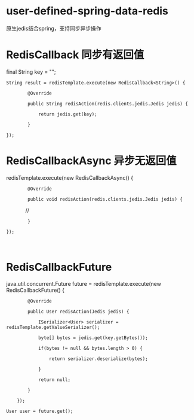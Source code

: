 # user-defined-spring-data-redis
原生jedis结合spring，支持同步异步操作
# RedisCallback 同步有返回值

  final String key = "";
  
	String result = redisTemplate.execute(new RedisCallback<String>() {
	
			@Override
			
			public String redisAction(redis.clients.jedis.Jedis jedis) {
			
				return jedis.get(key);
				
			}
			
	});
	
# RedisCallbackAsync 异步无返回值
  
  redisTemplate.execute(new RedisCallbackAsync() {
  
			@Override
			
			public void redisAction(redis.clients.jedis.Jedis jedis) {
			
              //
	      
			}
			
	});
	
  
# RedisCallbackFuture 


  java.util.concurrent.Future<User> future = redisTemplate.execute(new RedisCallbackFuture<User>() {
	
			@Override
			
			public User redisAction(Jedis jedis) {
			
				ISerializer<User> serializer = redisTemplate.getValueSerializer();
				
				byte[] bytes = jedis.get(key.getBytes());
				
				if(bytes != null && bytes.length > 0) {
				
					return serializer.deserialize(bytes);
					
				}
				
				return null;
				
			}
			
		});
		
	User user = future.get();
	
